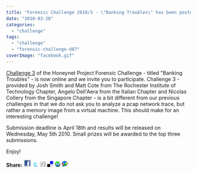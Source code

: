 ```yaml
---
title: "Forensic Challenge 2010/3 - \"Banking Troubles\" has been posted"
date: "2010-03-28"
categories: 
  - "challenge"
tags: 
  - "challenge"
  - "forensic-challenge-d87"
coverImage: "facebook.gif"
---
```


[Challenge 3](https://honeynet.org/challenges/2010_3_banking_troubles) of the Honeynet Project Forensic Challenge - titled "Banking Troubles" - is now online and we invite you to participate. Challenge 3 - provided by Josh Smith and Matt Cote from The Rochester Institute of Technology Chapter, Angelo Dell'Aera from the Italian Chapter and Nicolas Collery from the Singapore Chapter - is a bit different from our previous challenges in that we do not ask you to analyze a pcap network trace, but rather a memory image from a virtual machine. This should make for an interesting challenge!  
  
Submission deadline is April 18th and results will be released on Wednesday, May 5th 2010. Small prizes will be awarded to the top three submissions.  
  
Enjoy!  
  
**Share:** [![](images/facebook.gif)](http://www.facebook.com/sharer.php?u=https://honeynet.org/challenges/2010_3_banking_troubles) [![](images/twitter.gif)](http://twitter.com/home?status=https://honeynet.org/challenges/2010_3_banking_troubles) [![](images/digg.gif)](http://digg.com/submit?phase=2&url=https://honeynet.org/challenges/2010_3_banking_troubles) [![](images/delicious.gif)](http://del.icio.us/post?url=https://honeynet.org/challenges/2010_3_banking_troubles) [![](images/stumbleupon.gif)](http://www.stumbleupon.com/submit?url=https://honeynet.org/challenges/2010_3_banking_troubles) [![](images/buzz.gif)](http://www.google.com/reader/link?url=https://honeynet.org/challenges/2010_3_banking_troubles)
